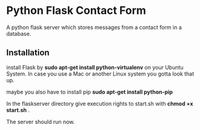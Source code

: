 # Python Flask Contact Form 

A python flask server which stores messages from a contact form in a database.

## Installation

install Flask by  **sudo apt-get install python-virtualenv** on your Ubuntu System.
In case you use a Mac or another Linux system you gotta look that up.

maybe you also have to install pip **sudo apt-get install python-pip**

In the flaskserver directory give execution rights to start.sh with
**chmod +x start.sh** . 

The server should run now.  